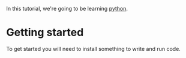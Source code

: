 
In this tutorial, we're going to be learning [python](https://www.python.org/).

# Getting started
To get started you will need to install something to write and run code.